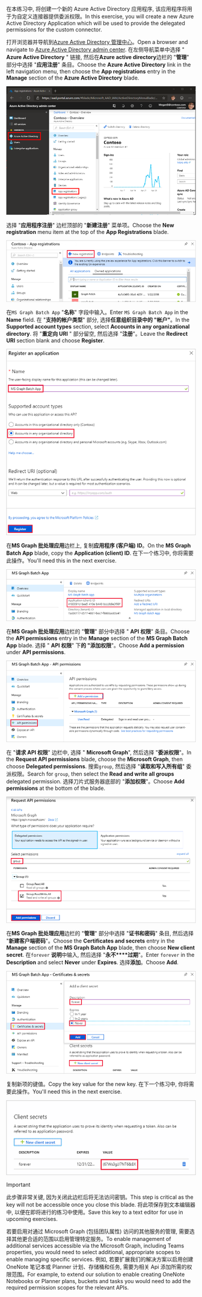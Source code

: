<!-- markdownlint-disable MD002 MD041 -->

<span data-ttu-id="974b0-101">在本练习中, 将创建一个新的 Azure Active Directory 应用程序, 该应用程序将用于为自定义连接器提供委派权限。</span><span class="sxs-lookup"><span data-stu-id="974b0-101">In this exercise, you will create a new Azure Active Directory Application which will be used to provide the delegated permissions for the custom connector.</span></span>

<span data-ttu-id="974b0-102">打开浏览器并导航到[Azure Active Directory 管理中心](https://aad.portal.azure.com)。</span><span class="sxs-lookup"><span data-stu-id="974b0-102">Open a browser and navigate to [Azure Active Directory admin center](https://aad.portal.azure.com).</span></span> <span data-ttu-id="974b0-103">在左侧导航菜单中选择 " **Azure Active Directory** " 链接, 然后在**Azure active directory**边栏的 "**管理**" 部分中选择 "**应用注册**" 条目。</span><span class="sxs-lookup"><span data-stu-id="974b0-103">Choose the **Azure Active Directory** link in the left navigation menu, then choose the **App registrations** entry in the **Manage** section of the **Azure Active Directory** blade.</span></span>

![Azure active Directory 中的 Azure Active Directory 刀片的屏幕截图管理中心](./images/app-reg-preview1.png)

<span data-ttu-id="974b0-105">选择 "**应用程序注册**" 边栏顶部的 "**新建注册**" 菜单项。</span><span class="sxs-lookup"><span data-stu-id="974b0-105">Choose the **New registration** menu item at the top of the **App Registrations** blade.</span></span>

![Azure Active Directory 管理中心中的应用程序注册刀片的屏幕截图](./images/app-reg-preview2.png)

<span data-ttu-id="974b0-107">在`MS Graph Batch App` "**名称**" 字段中输入。</span><span class="sxs-lookup"><span data-stu-id="974b0-107">Enter `MS Graph Batch App` in the **Name** field.</span></span> <span data-ttu-id="974b0-108">在 "**支持的帐户类型**" 部分, 选择**任意组织目录中的 "帐户"**。</span><span class="sxs-lookup"><span data-stu-id="974b0-108">In the **Supported account types** section, select **Accounts in any organizational directory**.</span></span> <span data-ttu-id="974b0-109">将 "**重定向 URI** " 部分留空, 然后选择 "**注册**"。</span><span class="sxs-lookup"><span data-stu-id="974b0-109">Leave the **Redirect URI** section blank and choose **Register**.</span></span>

![在 Azure Active Directory 管理中心中注册应用程序边栏的屏幕截图](./images/app-reg-preview3.png)

<span data-ttu-id="974b0-111">在**MS Graph 批处理应用**边栏上, 复制**应用程序 (客户端) ID**。</span><span class="sxs-lookup"><span data-stu-id="974b0-111">On the **MS Graph Batch App** blade, copy the **Application (client) ID**.</span></span> <span data-ttu-id="974b0-112">在下一个练习中, 你将需要此操作。</span><span class="sxs-lookup"><span data-stu-id="974b0-112">You'll need this in the next exercise.</span></span>

![已注册的应用程序页的屏幕截图](./images/app-reg-preview4.png)

<span data-ttu-id="974b0-114">在**MS Graph 批处理应用**边栏的 "**管理**" 部分中选择 " **API 权限**" 条目。</span><span class="sxs-lookup"><span data-stu-id="974b0-114">Choose the **API permissions** entry in the **Manage** section of the **MS Graph Batch App** blade.</span></span> <span data-ttu-id="974b0-115">选择 " **API 权限**" 下**的 "添加权限**"。</span><span class="sxs-lookup"><span data-stu-id="974b0-115">Choose **Add a permission** under **API permissions**.</span></span>

![API 权限刀片的屏幕截图](./images/app-perms-preview1.png)

<span data-ttu-id="974b0-117">在 "**请求 API 权限**" 边栏中, 选择 " **Microsoft Graph**", 然后选择 "**委派权限**"。</span><span class="sxs-lookup"><span data-stu-id="974b0-117">In the **Request API permissions** blade, choose the **Microsoft Graph**, then choose **Delegated permissions**.</span></span> <span data-ttu-id="974b0-118">搜索`group`, 然后选择 "**读取和写入所有组**" 委派权限。</span><span class="sxs-lookup"><span data-stu-id="974b0-118">Search for `group`, then select the **Read and write all groups** delegated permission.</span></span> <span data-ttu-id="974b0-119">选择刀片式服务器底部的 "**添加权限**"。</span><span class="sxs-lookup"><span data-stu-id="974b0-119">Choose **Add permissions** at the bottom of the blade.</span></span>

 ![请求 API 权限刀片的屏幕截图](./images/app-perms-preview2.png)

<span data-ttu-id="974b0-121">在**MS Graph 批处理应用**边栏的 "**管理**" 部分中选择 "**证书和密码**" 条目, 然后选择 "**新建客户端密码**"。</span><span class="sxs-lookup"><span data-stu-id="974b0-121">Choose the **Certificates and secrets** entry in the **Manage** section of the **MS Graph Batch App** blade, then choose **New client secret**.</span></span> <span data-ttu-id="974b0-122">在`forever` **说明**中输入, 然后选择 "**永不\*\*\*\*过期**"。</span><span class="sxs-lookup"><span data-stu-id="974b0-122">Enter `forever` in the **Description** and select **Never** under **Expires**.</span></span> <span data-ttu-id="974b0-123">选择**添加**。</span><span class="sxs-lookup"><span data-stu-id="974b0-123">Choose **Add**.</span></span>

![证书和密码刀片的屏幕截图](./images/app-key-preview1.png)

<span data-ttu-id="974b0-125">复制新项的键值。</span><span class="sxs-lookup"><span data-stu-id="974b0-125">Copy the key value for the new key.</span></span> <span data-ttu-id="974b0-126">在下一个练习中, 你将需要此操作。</span><span class="sxs-lookup"><span data-stu-id="974b0-126">You'll need this in the next exercise.</span></span>

![新客户端密码的屏幕截图](./images/app-key-preview2.png)

> [!IMPORTANT]
> <span data-ttu-id="974b0-128">此步骤非常关键, 因为关闭此边栏后将无法访问密钥。</span><span class="sxs-lookup"><span data-stu-id="974b0-128">This step is critical as the key will not be accessible once you close this blade.</span></span> <span data-ttu-id="974b0-129">将此项保存到文本编辑器中, 以便在即将进行的练习中使用。</span><span class="sxs-lookup"><span data-stu-id="974b0-129">Save this key to a text editor for use in upcoming exercises.</span></span>

<span data-ttu-id="974b0-130">若要启用对通过 Microsoft Graph (包括团队属性) 访问的其他服务的管理, 需要选择其他更合适的范围以启用管理特定服务。</span><span class="sxs-lookup"><span data-stu-id="974b0-130">To enable management of additional services accessible via the Microsoft Graph, including Teams properties, you would need to select additional, appropriate scopes to enable managing specific services.</span></span> <span data-ttu-id="974b0-131">例如, 若要扩展我们的解决方案以启用创建 OneNote 笔记本或 Planner 计划、存储桶和任务, 需要为相关 Api 添加所需的权限范围。</span><span class="sxs-lookup"><span data-stu-id="974b0-131">For example, to extend our solution to enable creating OneNote Notebooks or Planner plans, buckets and tasks you would need to add the required permission scopes for the relevant APIs.</span></span>